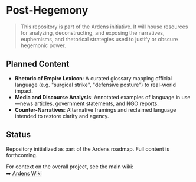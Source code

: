 # Post-Hegemony

> This repository is part of the Ardens initiative. It will house resources for analyzing, deconstructing, and exposing the narratives, euphemisms, and rhetorical strategies used to justify or obscure hegemonic power.

## Planned Content

- **Rhetoric of Empire Lexicon**: A curated glossary mapping official language (e.g. "surgical strike", "defensive posture") to real-world impact.
- **Media and Discourse Analysis**: Annotated examples of language in use—news articles, government statements, and NGO reports.
- **Counter-Narratives**: Alternative framings and reclaimed language intended to restore clarity and agency.

## Status

Repository initialized as part of the Ardens roadmap. Full content is forthcoming.

For context on the overall project, see the main wiki:  
➡️ [Ardens Wiki](https://github.com/eirenicon/Ardens/wiki)
